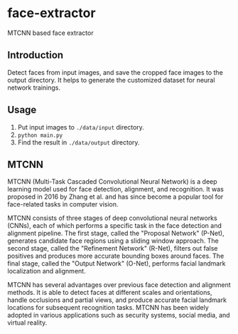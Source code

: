 # face-extractor
MTCNN based face extractor

## Introduction
Detect faces from input images, and save the cropped face images to the output directory. It helps to generate the customized dataset for neural network trainings.

## Usage
1. Put input images to `./data/input` directory.
2. `python main.py`
3. Find the result in `./data/output` directory.

## MTCNN

MTCNN (Multi-Task Cascaded Convolutional Neural Network) is a deep learning model used for face detection, alignment, and recognition. It was proposed in 2016 by Zhang et al. and has since become a popular tool for face-related tasks in computer vision.

MTCNN consists of three stages of deep convolutional neural networks (CNNs), each of which performs a specific task in the face detection and alignment pipeline. The first stage, called the "Proposal Network" (P-Net), generates candidate face regions using a sliding window approach. The second stage, called the "Refinement Network" (R-Net), filters out false positives and produces more accurate bounding boxes around faces. The final stage, called the "Output Network" (O-Net), performs facial landmark localization and alignment.

MTCNN has several advantages over previous face detection and alignment methods. It is able to detect faces at different scales and orientations, handle occlusions and partial views, and produce accurate facial landmark locations for subsequent recognition tasks. MTCNN has been widely adopted in various applications such as security systems, social media, and virtual reality.